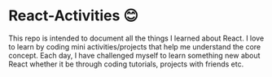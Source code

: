 # React-Activities 😊

This repo is intended to document all the things I learned about React. I love to learn by coding mini activities/projects that help me understand the core concept. Each day, I have challenged myself to learn something new about React whether it be through coding tutorials, projects with friends etc.



